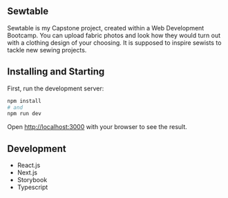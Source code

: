 ## Sewtable

Sewtable is my Capstone project, created within a Web Development Bootcamp.
You can upload fabric photos and look how they would turn out with a clothing design of your choosing. It is supposed to inspire sewists to tackle new sewing projects.

## Installing and Starting

First, run the development server:

```bash
npm install
# and
npm run dev
```

Open [http://localhost:3000](http://localhost:3000) with your browser to see the result.

## Development

- React.js
- Next.js
- Storybook
- Typescript
